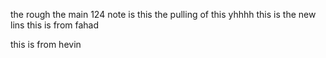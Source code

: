the rough the main 124 note is this
the pulling of this
yhhhh
this is the new lins
this is from fahad

this is from hevin